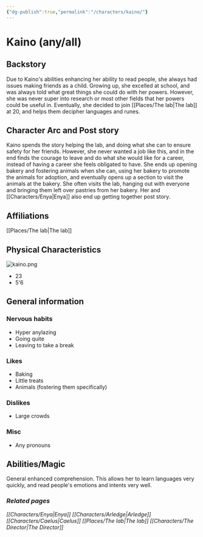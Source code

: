 ```yaml
---
{"dg-publish":true,"permalink":"/characters/kaino/"}
---
```


# Kaino (any/all)
## Backstory
Due to Kaino's abilities enhancing her ability to read people, she always had issues making friends as a child. Growing up, she excelled at school, and was always told what great things she could do with her powers. However, she was never super into research or most other fields that her powers could be useful in. Eventually, she decided to join [[Places/The lab\|The lab]] at 20, and helps them decipher languages and runes.
## Character Arc and Post story
Kaino spends the story helping the lab, and doing what she can to ensure safety for her friends. However, she never wanted a job like this, and in the end finds the courage to leave and do what she would like for a career, instead of having a career she feels obligated to have. She ends up opening bakery and fostering animals when she can, using her bakery to promote the animals for adoption, and eventually opens up a section to visit the animals at the bakery. She often visits the lab, hanging out with everyone and bringing them left over pastries from her bakery. Her and [[Characters/Enya\|Enya]] also end up getting together post story.
## Affiliations
[[Places/The lab\|The lab]]
## Physical Characteristics
![kaino.png](/img/user/pngs/kaino.png)
- 23
- 5'6
## General information
### Nervous habits
- Hyper anylazing
- Going quite
- Leaving to take a break
### Likes
- Baking
- Little treats
- Animals (fostering them specifically)
### Dislikes
- Large crowds
### Misc
- Any pronouns
## Abilities/Magic
General enhanced comprehension. This allows her to learn languages very quickly, and read people's emotions and intents very well. 
### *Related pages*
*[[Characters/Enya\|Enya]]*
*[[Characters/Arledge\|Arledge]]*
*[[Characters/Caelus\|Caelus]]*
*[[Places/The lab\|The lab]]*
*[[Characters/The Director\|The Director]]*
